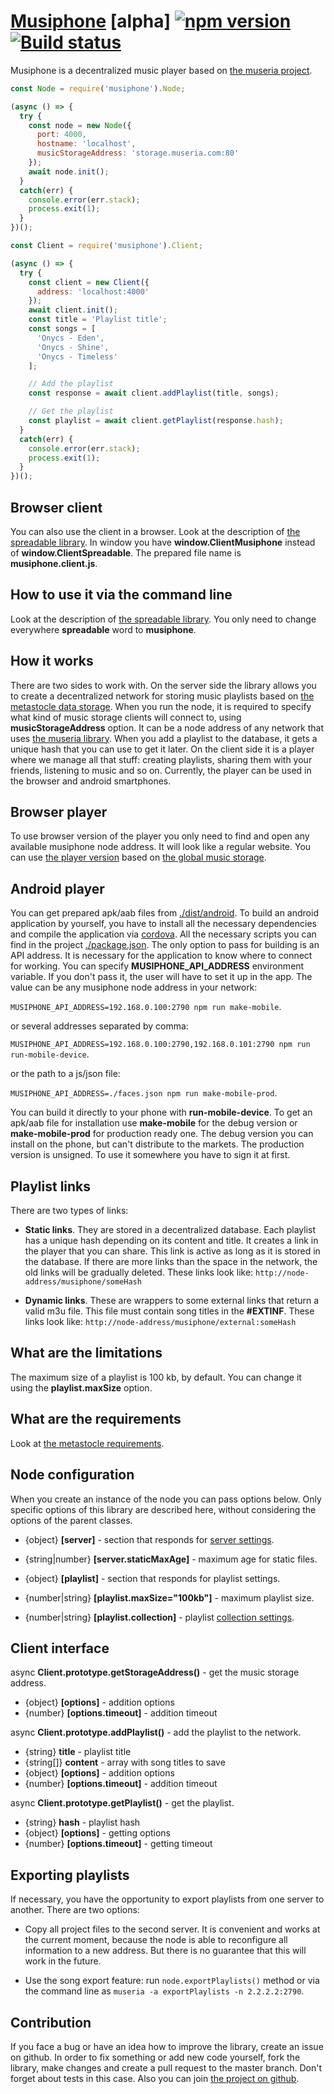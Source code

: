 # [Musiphone](https://github.com/ortexx/musiphone/) [alpha] [![npm version](https://badge.fury.io/js/musiphone.svg)](https://badge.fury.io/js/musiphone) [![Build status](https://github.com/ortexx/musiphone/workflows/build/badge.svg)](https://github.com/ortexx/musiphone/actions)

Musiphone is a decentralized music player based on [the museria project](https://github.com/ortexx/museria/).

```javascript
const Node = require('musiphone').Node;

(async () => {  
  try {
    const node = new Node({
      port: 4000,
      hostname: 'localhost',
      musicStorageAddress: 'storage.museria.com:80'
    });
    await node.init();
  }
  catch(err) {
    console.error(err.stack);
    process.exit(1);
  }
})();
```

```javascript
const Client = require('musiphone').Client;

(async () => {  
  try {
    const client = new Client({
      address: 'localhost:4000'
    });
    await client.init();    
    const title = 'Playlist title';
    const songs = [
      'Onycs - Eden',
      'Onycs - Shine',
      'Onycs - Timeless'      
    ];

    // Add the playlist
    const response = await client.addPlaylist(title, songs);

    // Get the playlist
    const playlist = await client.getPlaylist(response.hash);
  }
  catch(err) {
    console.error(err.stack);
    process.exit(1);
  }
})();
```

## Browser client
You can also use the client in a browser. Look at the description of [the spreadable library](https://github.com/ortexx/spreadable/#how-to-use-the-client-in-a-browser). In window you have __window.ClientMusiphone__ instead of __window.ClientSpreadable__. The prepared file name is __musiphone.client.js__.

## How to use it via the command line
Look at the description of [the spreadable library](https://github.com/ortexx/spreadable/#how-to-use-it-via-the-command-line). You only need to change everywhere **spreadable** word to **musiphone**.

## How it works

There are two sides to work with. On the server side the library allows you to create a decentralized network for storing music playlists based on [the metastocle data storage](https://github.com/ortexx/metastocle/). When you run the node, it is required to specify what kind of music storage clients will connect to, using __musicStorageAddress__ option. It can be a node address of any network that uses [the museria library](https://github.com/ortexx/museria/). When you add a playlist to the database, it gets a unique hash that you can use to get it later. On the client side it is a player where we manage all that stuff: creating playlists, sharing them with your friends, listening to music and so on. Currently, the player can be used in the browser and android smartphones.

## Browser player
To use browser version of the player you only need to find and open any available musiphone node address. It will look like a regular website. You can use [the player version](https://github.com/ortexx/museria-player/) based on [the global music storage](https://github.com/ortexx/museria-global/).

## Android player
You can get prepared apk/aab files from [./dist/android](https://github.com/ortexx/musiphone/tree/master/dist/android). To build an android application by yourself, you have to install all the necessary dependencies and compile the application via [cordova](https://cordova.apache.org/).
All the necessary scripts you can find in the project [./package.json](https://github.com/ortexx/musiphone/blob/master/package.json).
The only option to pass for building is an API address. It is necessary for the application to know where to connect for working. You can specify  __MUSIPHONE_API_ADDRESS__ environment variable. If you don't pass it, the user will have to set it up in the app. The value can be any musiphone node address in your network:

`MUSIPHONE_API_ADDRESS=192.168.0.100:2790 npm run make-mobile`.

or several addresses separated by comma:

`MUSIPHONE_API_ADDRESS=192.168.0.100:2790,192.168.0.101:2790 npm run run-mobile-device`.

or the path to a js/json file:

`MUSIPHONE_API_ADDRESS=./faces.json npm run make-mobile-prod`.

You can build it directly to your phone with __run-mobile-device__. 
To get an apk/aab file for installation use __make-mobile__ for the debug version or __make-mobile-prod__ for production ready one. The debug version you can install on the phone, but can't distribute to the markets. The production version is unsigned. To use it somewhere you have to sign it at first.

## Playlist links
There are two types of links:

* **Static links**. They are stored in a decentralized database. Each playlist has a unique hash depending on its content and title. It creates a link in the player that you can share. This link is active as long as it is stored in the database. If there are more links than the space in the network, the old links will be gradually deleted. These links look like: `http://node-address/musiphone/someHash`

* **Dynamic links**. These are wrappers to some external links that return a valid m3u file. This file must contain song titles in the **#EXTINF**. These links look like: `http://node-address/musiphone/external:someHash`

## What are the limitations
The maximum size of a playlist is 100 kb, by default. You can change it using the __playlist.maxSize__ option.

## What are the requirements
Look at [the metastocle requirements](https://github.com/ortexx/metastocle/#what-are-the-requirements).

## Node configuration

When you create an instance of the node you can pass options below. Only specific options of this library are described here, without considering the options of the parent classes.

* {object} __[server]__ - section that responds for [server settings](https://github.com/ortexx/spreadable#node-configuration).

* {string|number} __[server.staticMaxAge]__ - maximum age for static files.

* {object} __[playlist]__ - section that responds for playlist settings.

* {number|string} __[playlist.maxSize="100kb"]__ - maximum playlist size.

* {number|string} __[playlist.collection]__ - playlist [collection settings](https://github.com/ortexx/metastocle#collection-configuration).

## Client interface

async __Client.prototype.getStorageAddress()__ - get the music storage address.
  * {object} __[options]__ - addition options
  * {number} __[options.timeout]__ - addition timeout

async __Client.prototype.addPlaylist()__ - add the playlist to the network.
  * {string} __title__ - playlist title
  * {string[]} __content__ - array with song titles to save
  * {object} __[options]__ - addition options
  * {number} __[options.timeout]__ - addition timeout

async __Client.prototype.getPlaylist()__ - get the playlist.
  * {string} __hash__ - playlist hash
  * {object} __[options]__ - getting options
  * {number} __[options.timeout]__ - getting timeout

## Exporting playlists
If necessary, you have the opportunity to export playlists from one server to another. There are two options:

* Copy all project files to the second server. It is convenient and works at the current moment, because the node is able to reconfigure all information to a new address. But there is no guarantee that this will work in the future.

* Use the song export feature: run ``` node.exportPlaylists() ``` method or via the command line as ``` museria -a exportPlaylists -n 2.2.2.2:2790 ```.

## Contribution
If you face a bug or have an idea how to improve the library, create an issue on github. In order to fix something or add new code yourself, fork the library, make changes and create a pull request to the master branch. Don't forget about tests in this case. Also you can join [the project on github](https://github.com/ortexx/musiphone/projects/1).